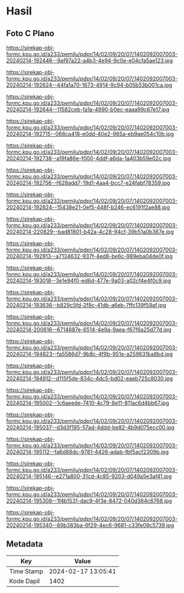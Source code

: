 # Hasil

## Foto C Plano

https://sirekap-obj-formc.kpu.go.id/a233/pemilu/pdpr/14/02/09/20/07/1402092007003-20240214-192446--9af97a22-a4b3-4e94-9c0e-e04cfa5ae123.jpg

https://sirekap-obj-formc.kpu.go.id/a233/pemilu/pdpr/14/02/09/20/07/1402092007003-20240214-192624--44fa1a70-1673-4914-9c94-b05b53b001ca.jpg

https://sirekap-obj-formc.kpu.go.id/a233/pemilu/pdpr/14/02/09/20/07/1402092007003-20240214-192644--11582ceb-fa1a-4990-b0ec-eaaa99c67e17.jpg

https://sirekap-obj-formc.kpu.go.id/a233/pemilu/pdpr/14/02/09/20/07/1402092007003-20240214-192715--068ca418-e0dd-40e2-965a-eb9ae054c10b.jpg

https://sirekap-obj-formc.kpu.go.id/a233/pemilu/pdpr/14/02/09/20/07/1402092007003-20240214-192738--a19fa86e-f000-4ddf-a6da-1a403b59e02c.jpg

https://sirekap-obj-formc.kpu.go.id/a233/pemilu/pdpr/14/02/09/20/07/1402092007003-20240214-192756--f628add7-19d1-4aa4-bcc7-e24fabf78359.jpg

https://sirekap-obj-formc.kpu.go.id/a233/pemilu/pdpr/14/02/09/20/07/1402092007003-20240214-192824--15438e21-0ef5-448f-b246-ec6191f2ae88.jpg

https://sirekap-obj-formc.kpu.go.id/a233/pemilu/pdpr/14/02/09/20/07/1402092007003-20240214-220829--bad81801-b42a-4c28-94cf-39b51a0b367e.jpg

https://sirekap-obj-formc.kpu.go.id/a233/pemilu/pdpr/14/02/09/20/07/1402092007003-20240214-192913--a7134632-937f-4ed8-be6c-989eba04de0f.jpg

https://sirekap-obj-formc.kpu.go.id/a233/pemilu/pdpr/14/02/09/20/07/1402092007003-20240214-193018--3e1e94f0-ed6d-477e-9a03-a02cf4e4f0c9.jpg

https://sirekap-obj-formc.kpu.go.id/a233/pemilu/pdpr/14/02/09/20/07/1402092007003-20240214-193636--b829c5fd-2f8c-41db-a6eb-7ffc139f59af.jpg

https://sirekap-obj-formc.kpu.go.id/a233/pemilu/pdpr/14/02/09/20/07/1402092007003-20240214-200616--6714887e-6514-4e9a-9aea-f67f6a25d77d.jpg

https://sirekap-obj-formc.kpu.go.id/a233/pemilu/pdpr/14/02/09/20/07/1402092007003-20240214-194823--fa5586d7-9b8c-4f9b-951e-a259631ba8bd.jpg

https://sirekap-obj-formc.kpu.go.id/a233/pemilu/pdpr/14/02/09/20/07/1402092007003-20240214-194912--d115f5de-834c-4dc5-bd02-eaeb725c8030.jpg

https://sirekap-obj-formc.kpu.go.id/a233/pemilu/pdpr/14/02/09/20/07/1402092007003-20240214-195002--1c6aeede-7410-4c79-8e11-811ac6d4bb67.jpg

https://sirekap-obj-formc.kpu.go.id/a233/pemilu/pdpr/14/02/09/20/07/1402092007003-20240214-195037--d3d3f195-57ad-4ddd-be82-4b9d075ecc00.jpg

https://sirekap-obj-formc.kpu.go.id/a233/pemilu/pdpr/14/02/09/20/07/1402092007003-20240214-195112--fa6d88dc-9781-4426-adab-fbf5acf2309b.jpg

https://sirekap-obj-formc.kpu.go.id/a233/pemilu/pdpr/14/02/09/20/07/1402092007003-20240214-195146--e271a800-31cd-4c85-9203-d049a5e3af41.jpg

https://sirekap-obj-formc.kpu.go.id/a233/pemilu/pdpr/14/02/09/20/07/1402092007003-20240214-195308--1f4b1531-dac9-4f3e-8472-040d364c6768.jpg

https://sirekap-obj-formc.kpu.go.id/a233/pemilu/pdpr/14/02/09/20/07/1402092007003-20240214-195340--89b383ba-6f29-4ec6-9681-c33fe09c5739.jpg


## Metadata

| Key        | Value               |
| ---------- | ------------------- |
| Time Stamp | 2024-02-17 13:05:41 |
| Kode Dapil | 1402                |



